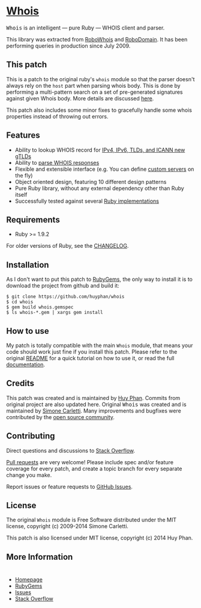 # [Whois](http://whoisrb.org/)

<tt>Whois</tt> is an intelligent — pure Ruby — WHOIS client and parser.

This library was extracted from [RoboWhois](https://www.robowhois.com/) and [RoboDomain](http://robodomain.com/). It has been performing queries in production since July 2009.

## This patch

This is a patch to the original ruby's `whois` module so that the parser doesn't always rely on the `host` part when parsing whois body. This is done by performing a multi-pattern search on a set of pre-generated signatures against given Whois body. More details are discussed [here](https://github.com/weppos/whois/pull/312).

This patch also includes some minor fixes to gracefully handle some whois properties instead of throwing out errors. 

## Features

- Ability to lookup WHOIS record for [IPv4, IPv6, TLDs, and ICANN new gTLDs](http://ruby-whois.org/manual/usage/#usage-objects)
- Ability to [parse WHOIS responses](http://ruby-whois.org/manual/parser/)
- Flexible and extensible interface (e.g. You can define [custom servers](http://ruby-whois.org/manual/server/) on the fly)
- Object oriented design, featuring 10 different design patterns
- Pure Ruby library, without any external dependency other than Ruby itself
- Successfully tested against several [Ruby implementations](http://ruby-whois.org/manual/interpreters/)

## Requirements

* Ruby >= 1.9.2

For older versions of Ruby, see the [CHANGELOG](CHANGELOG.md).


## Installation

As I don't want to put this patch to [RubyGems](https://rubygems.org/), the only way to install it is to download the project from github and build it:

    $ git clone https://github.com/huyphan/whois
    $ cd whois
    $ gem build whois.gemspec
    $ ls whois-*.gem | xargs gem install

## How to use

My patch is totally compatible with the main `Whois` module, that means your code should work just fine if you install this patch. Please refer to the original [README](https://github.com/weppos/whois/blob/master/README.md) for a quick tutorial on how to use it, or read the full [documentation](http://ruby-whois.org/documentation/).

## Credits

This patch was created and is maintained by [Huy Phan](http://zepvn.com). Commits from original project are also updated here. 
Original <tt>Whois</tt> was created and is maintained by [Simone Carletti](http://www.simonecarletti.com/). Many improvements and bugfixes were contributed by the [open source community](https://github.com/weppos/whois/graphs/contributors).

## Contributing

Direct questions and discussions to [Stack Overflow](https://stackoverflow.com/questions/tagged/whois-ruby).

[Pull requests](https://github.com/weppos/whois/pulls) are very welcome! Please include spec and/or feature coverage for every patch, and create a topic branch for every separate change you make.

Report issues or feature requests to [GitHub Issues](https://github.com/weppos/whois/issues).

## License

The original `Whois` module is Free Software distributed under the MIT license, copyright (c) 2009-2014 Simone Carletti.

This patch is also licensed under MIT license, copyright (c) 2014 Huy Phan.

## More Information
#
- [Homepage](http://whoisrb.org/)
- [RubyGems](https://rubygems.org/gems/whois)
- [Issues](https://github.com/weppos/whois)
- [Stack Overflow](https://stackoverflow.com/questions/tagged/whois-ruby)
